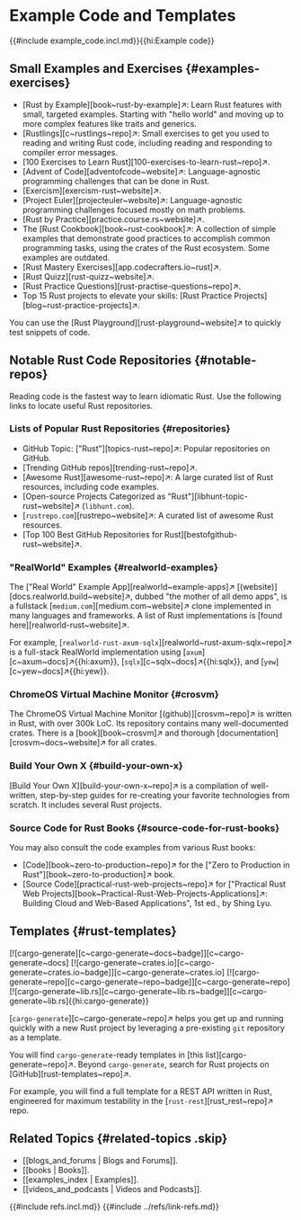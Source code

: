 # Example Code and Templates

{{#include example_code.incl.md}}{{hi:Example code}}

## Small Examples and Exercises {#examples-exercises}

- [Rust by Example][book~rust-by-example]↗: Learn Rust features with small, targeted examples. Starting with "hello world" and moving up to more complex features like traits and generics.
- [Rustlings][c~rustlings~repo]↗: Small exercises to get you used to reading and writing Rust code, including reading and responding to compiler error messages.
- [100 Exercises to Learn Rust][100-exercises-to-learn-rust~repo]↗.
- [Advent of Code][adventofcode~website]↗: Language-agnostic programming challenges that can be done in Rust.
- [Exercism][exercism-rust~website]↗.
- [Project Euler][projecteuler~website]↗: Language-agnostic programming challenges focused mostly on math problems.
- [Rust by Practice][practice.course.rs~website]↗.
- The [Rust Cookbook][book~rust-cookbook]↗: A collection of simple examples that demonstrate good practices to accomplish common programming tasks, using the crates of the Rust ecosystem. Some examples are outdated.
- [Rust Mastery Exercises][app.codecrafters.io~rust]↗.
- [Rust Quizz][rust-quizz~website]↗.
- [Rust Practice Questions][rust-practise-questions~repo]↗.
- Top 15 Rust projects to elevate your skills: [Rust Practice Projects][blog~rust-practice-projects]↗.

You can use the [Rust Playground][rust-playground~website]↗ to quickly test snippets of code.

## Notable Rust Code Repositories {#notable-repos}

Reading code is the fastest way to learn idiomatic Rust. Use the following links to locate useful Rust repositories.

### Lists of Popular Rust Repositories {#repositories}

- GitHub Topic: ["Rust"][topics-rust~repo]↗: Popular repositories on GitHub.
- [Trending GitHub repos][trending-rust~repo]↗.
- [Awesome Rust][awesome-rust~repo]↗: A large curated list of Rust resources, including code examples.
- [Open-source Projects Categorized as "Rust"][libhunt-topic-rust~website]↗ (`libhunt.com`).
- [`rustrepo.com`][rustrepo~website]↗: A curated list of awesome Rust resources.
- [Top 100 Best GitHub Repositories for Rust][bestofgithub-rust~website]↗.

### "RealWorld" Examples {#realworld-examples}

The ["Real World" Example App][realworld~example-apps]↗ [(website)][docs.realworld.build~website]↗, dubbed "the mother of all demo apps", is a fullstack [`medium.com`][medium.com~website]↗ clone implemented in many languages and frameworks. A list of Rust implementations is [found here][realworld-rust~website]↗.

For example, [`realworld-rust-axum-sqlx`][realworld~rust-axum-sqlx~repo]↗ is a full-stack RealWorld implementation using [`axum`][c~axum~docs]↗{{hi:axum}}, [`sqlx`][c~sqlx~docs]↗{{hi:sqlx}}, and [`yew`][c~yew~docs]↗{{hi:yew}}.

### ChromeOS Virtual Machine Monitor {#crosvm}

The ChromeOS Virtual Machine Monitor [(github)][crosvm~repo]↗ is written in Rust, with over 300k LoC. Its repository contains many well-documented crates. There is a [book][book~crosvm]↗ and thorough [documentation][crosvm~docs~website]↗ for all crates.

### Build Your Own X {#build-your-own-x}

[Build Your Own X][build-your-own-x~repo]↗ is a compilation of well-written, step-by-step guides for re-creating your favorite technologies from scratch. It includes several Rust projects.

### Source Code for Rust Books {#source-code-for-rust-books}

You may also consult the code examples from various Rust books:

- [Code][book~zero-to-production~repo]↗ for the ["Zero to Production in Rust"][book~zero-to-production]↗ book.
- [Source Code][practical-rust-web-projects~repo]↗ for ["Practical Rust Web Projects][book~Practical-Rust-Web-Projects-Applications]↗: Building Cloud and Web-Based Applications", 1st ed., by Shing Lyu.

## Templates {#rust-templates}

[![cargo-generate][c~cargo-generate~docs~badge]][c~cargo-generate~docs] [![cargo-generate~crates.io][c~cargo-generate~crates.io~badge]][c~cargo-generate~crates.io] [![cargo-generate~repo][c~cargo-generate~repo~badge]][c~cargo-generate~repo] [![cargo-generate~lib.rs][c~cargo-generate~lib.rs~badge]][c~cargo-generate~lib.rs]{{hi:cargo-generate}}

[`cargo-generate`][c~cargo-generate~repo]↗ helps you get up and running quickly with a new Rust project by leveraging a pre-existing `git` repository as a template.

You will find `cargo-generate`-ready templates in [this list][cargo-generate~repo]↗. Beyond `cargo-generate`, search for Rust projects on [GitHub][rust-templates~repo]↗.

For example, you will find a full template for a REST API written in Rust, engineered for maximum testability in the [`rust-rest`][rust_rest~repo]↗ repo.

## Related Topics {#related-topics .skip}

- [[blogs_and_forums | Blogs and Forums]].
- [[books | Books]].
- [[examples_index | Examples]].
- [[videos_and_podcasts | Videos and Podcasts]].

{{#include refs.incl.md}}
{{#include ../refs/link-refs.md}}

<div class="hidden">
</div>
